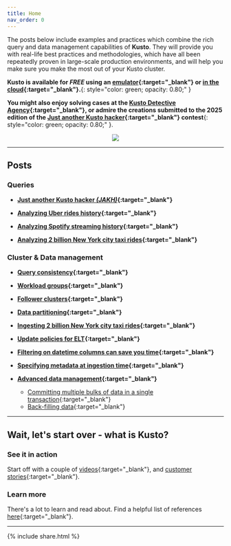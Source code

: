 ```yaml
---
title: Home
nav_order: 0
---
```

The posts below include examples and practices which combine the rich query and data management capabilities of **Kusto**.
They will provide you with real-life best practices and methodologies, which have all been repeatedly proven in large-scale production environments,
and will help you make sure you make the most out of your Kusto cluster.

**Kusto is available for *FREE* using an [emulator](https://docs.microsoft.com/en-us/azure/data-explorer/kusto-emulator-overview){:target="_blank"} or [in the cloud](https://docs.microsoft.com/en-us/azure/data-explorer/start-for-free){:target="_blank"}.**{: style="color: green; opacity: 0.80;" }

**You might also enjoy solving cases at the [Kusto Detective Agency](https://detective.kusto.io/){:target="_blank"}, or admire the creations submitted to the 2025 edition of the [Just another Kusto hacker](https://aka.ms/jakh){:target="_blank"} contest**{: style="color: green; opacity: 0.80;" }.

<p align="center">
  <img src="resources/images/adx-logo.png">
</p>

---

## **Posts**

### **Queries**

- **[Just another Kusto hacker *(JAKH)*](blog-posts/jakh.md){:target="_blank"}**

- **[Analyzing Uber rides history](blog-posts/analyzing-uber-rides-history.md){:target="_blank"}**

- **[Analyzing Spotify streaming history](blog-posts/analyzing-spotify-streaming-history.md){:target="_blank"}**

- **[Analyzing 2 billion New York city taxi rides](blog-posts/analyzing-nyc-taxi-rides.md){:target="_blank"}**

### **Cluster & Data management**

- **[Query consistency](blog-posts/query-consistency.md){:target="_blank"}**

- **[Workload groups](blog-posts/workload-groups.md){:target="_blank"}**

- **[Follower clusters](blog-posts/follower-cluster.md){:target="_blank"}**

- **[Data partitioning](blog-posts/data-partitioning.md){:target="_blank"}**

- **[Ingesting 2 billion New York city taxi rides](blog-posts/ingesting-nyc-taxi-rides.md){:target="_blank"}**

- **[Update policies for ELT](blog-posts/update-policies.md){:target="_blank"}**

- **[Filtering on datetime columns can save you time](blog-posts/datetime-columns.md){:target="_blank"}**

- **[Specifying metadata at ingestion time](blog-posts/ingestion-time-metadata.md){:target="_blank"}**

- **[Advanced data management](blog-posts/advanced-data-management.md){:target="_blank"}**
  - [Committing multiple bulks of data in a single transaction](blog-posts/advanced-data-management.md#committing-multiple-bulks-of-data-in-a-single-transaction){:target="_blank"}
  - [Back-filling data](blog-posts/advanced-data-management.md#back-filling-data){:target="_blank"}

---

## **Wait, let's start over - what is Kusto?**

### **See it in action**

Start off with a couple of [videos](references/videos.md){:target="_blank"}, and [customer stories](references/customer-stories.md){:target="_blank"}.

### **Learn more**

There's a lot to learn and read about. Find a helpful list of references [here](references/learn-more.md){:target="_blank"}.

---

{% include  share.html %}
